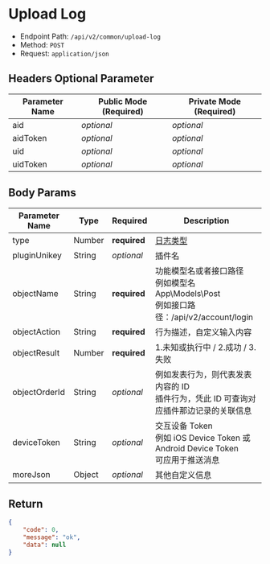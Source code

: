 # Upload Log

- Endpoint Path: `/api/v2/common/upload-log`
- Method: `POST`
- Request: `application/json`

## Headers Optional Parameter

| Parameter Name | Public Mode (Required) | Private Mode (Required) |
| --- | --- | --- |
| aid | *optional* | *optional* |
| aidToken | *optional* | *optional* |
| uid | *optional* | *optional* |
| uidToken | *optional* | *optional* |

## Body Params

| Parameter Name | Type | Required | Description |
| --- | --- | --- | --- |
| type | Number | **required** | [日志类型](../../database/systems/session-logs.md#日志类型-type) |
| pluginUnikey | String | *optional* | 插件名 |
| objectName | String | **required** | 功能模型名或者接口路径<br>例如模型名 App\Models\Post<br>例如接口路径：/api/v2/account/login |
| objectAction | String | **required** | 行为描述，自定义输入内容 |
| objectResult | Number | **required** | 1.未知或执行中 / 2.成功 / 3.失败 |
| objectOrderId | String | *optional* | 例如发表行为，则代表发表内容的 ID<br>插件行为，凭此 ID 可查询对应插件那边记录的关联信息 |
| deviceToken | String | *optional* | 交互设备 Token<br>例如 iOS Device Token 或 Android Device Token<br>可应用于推送消息 |
| moreJson | Object | *optional* | 其他自定义信息 |

## Return

```json
{
    "code": 0,
    "message": "ok",
    "data": null
}
```
